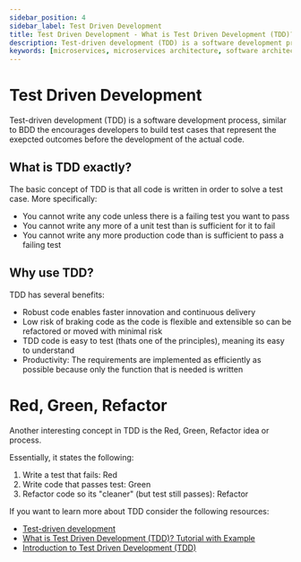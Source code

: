 ```yaml
---
sidebar_position: 4
sidebar_label: Test Driven Development
title: Test Driven Development - What is Test Driven Development (TDD)? 
description: Test-driven development (TDD) is a software development process the encourages developers to build test cases that represent the exepcted outcomes before the development of the actual code. 
keywords: [microservices, microservices architecture, software architecture, software design patterns]
---
```


# Test Driven Development

Test-driven development (TDD) is a software development process, similar to BDD the encourages developers to build test cases that represent the exepcted outcomes before the development of the actual code.

## What is TDD exactly?

The basic concept of TDD is that all code is written in order to solve a test case. More specifically:

- You cannot write any code unless there is a failing test you want to pass
- You cannot write any more of a unit test than is sufficient for it to fail
- You cannot write any more production code than is sufficient to pass a failing test

## Why use TDD?

TDD has several benefits:

- Robust code enables faster innovation and continuous delivery
- Low risk of braking code as the code is flexible and extensible so can be refactored or moved with minimal risk
- TDD code is easy to test (thats one of the principles), meaning its easy to understand
- Productivity: The requirements are implemented as efficiently as possible because only the function that is needed is written


# Red, Green, Refactor

Another interesting concept in TDD is the Red, Green, Refactor idea or process. 

Essentially, it states the following:
1. Write a test that fails: Red
2. Write code that passes test: Green
3. Refactor code so its "cleaner" (but test still passes): Refactor


If you want to learn more about TDD consider the following resources:
- [Test-driven development](https://en.wikipedia.org/wiki/Test-driven_development)
- [What is Test Driven Development (TDD)? Tutorial with Example](https://www.guru99.com/test-driven-development.html)
- [Introduction to Test Driven Development (TDD)](http://agiledata.org/essays/tdd.html)